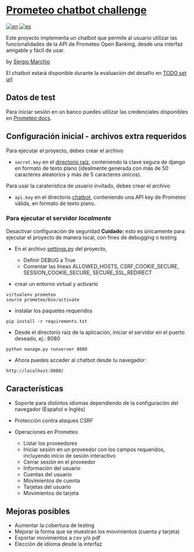 # [Prometeo chatbot challenge](https://joinignitecommunity.com/desafio-chatbot/)

[![en](https://img.shields.io/badge/lang-en-silver.svg)](README.md)
[![es](https://img.shields.io/badge/lang-es-green.svg)](README.es.md)


Este proyecto implementa un chatbot que permite al usuario utilizar las funcionalidades de la API de Prometeo Open Banking, desde una interfaz amigable y fácil de usar.

by [Sergio Marchio](https://serg.ink)


El chatbot estará disponible durante la evaluación del desafío en [TODO set url](https://)


## Datos de test

Para iniciar sesión en un banco puedes utilizar las credenciales disponibles en [Prometeo docs](https://docs.prometeoapi.com/docs/introducci%C3%B3n-1).


## Configuración inicial - archivos extra requeridos

Para ejecutar el proyecto, debes crear el archivo
 - `secret.key` en el [directorio raíz](/), conteniendo la clave segura de django en formato de texto plano (idealmente generada con más de 50 caracteres aleatorios y más de 5 caracteres únicos).
 
Para usar la caraterística de usuario invitado, debes crear el archivo
- `api.key` en el directorio [chatbot](chatbot), conteniendo una API key de Prometeo válida, en formato de texto plano.


### Para ejecutar el servidor *localmente*

Desactivar configuración de seguridad **Cuidado:** esto es únicamente para ejecutar el proyecto de manera local, con fines de debugging o testing
 - En el archivo [settings.py](/prometeo_chatbot/settings.py) del proyecto,
   - Definir DEBUG a True
   - Comentar las líneas ALLOWED_HOSTS, CSRF_COOKIE_SECURE, SESSION_COOKIE_SECURE, SECURE_SSL_REDIRECT


 - crear un entorno virtual y activarlo
```
virtualenv prometeo
source prometeo/bin/activate
```

 - instalar los paquetes requeridos
```
pip install -r requirements.txt
```

 - Desde el directorio raíz de la aplicación, iniciar el servidor en el puerto deseado, ej.: 8080
```
python manage.py runserver 8080 
```

 - Ahora puedes acceder al chatbot desde tu navegador:
```
http://localhost:8080/
```


## Características

- Soporte para distintos idiomas dependiendo de la configuración del navegador (Español e Inglés)
- Protección contra ataques CSRF

- Operaciones en Prometeo
  - Listar los proveedores
  - Iniciar sesión en un proveedor con los campos requeridos, incluyendo inicio de sesión interactivo
  - Cerrar sesión en el proveedor
  - Información del usuario
  - Cuentas del usuario
  - Movimientos de cuenta
  - Tarjetas del usuario
  - Movimientos de tarjeta


## Mejoras posibles

- Aumentar la cobertura de testing
- Mejorar la forma que se muestran los movimientos (cuenta y tarjeta)
- Exportar movimientos a csv y/o pdf
- Elección de idioma desde la interfaz
